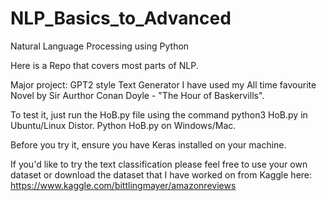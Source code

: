# NLP_Basics_to_Advanced
Natural Language Processing using Python


Here is a Repo that covers most parts of NLP.

Major project: GPT2 style Text Generator I have used my All time favourite Novel by Sir Aurthor Conan Doyle - "The Hour of Baskervills".

To test it, just run the HoB.py file using the command python3 HoB.py in Ubuntu/Linux Distor. Python HoB.py on Windows/Mac.

Before you try it, ensure you have Keras installed on your machine.


If you'd like to try the text classification please feel free to use your own dataset or download the dataset that I have worked on from Kaggle here: https://www.kaggle.com/bittlingmayer/amazonreviews
